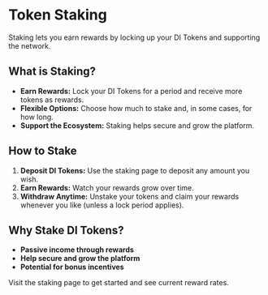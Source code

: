 # Token Staking

Staking lets you earn rewards by locking up your DI Tokens and supporting the network.

## What is Staking?

- **Earn Rewards:** Lock your DI Tokens for a period and receive more tokens as rewards.
- **Flexible Options:** Choose how much to stake and, in some cases, for how long.
- **Support the Ecosystem:** Staking helps secure and grow the platform.

## How to Stake

1. **Deposit DI Tokens:** Use the staking page to deposit any amount you wish.
2. **Earn Rewards:** Watch your rewards grow over time.
3. **Withdraw Anytime:** Unstake your tokens and claim your rewards whenever you like (unless a lock period applies).

## Why Stake DI Tokens?

- **Passive income through rewards**
- **Help secure and grow the platform**
- **Potential for bonus incentives**

Visit the staking page to get started and see current reward rates.
